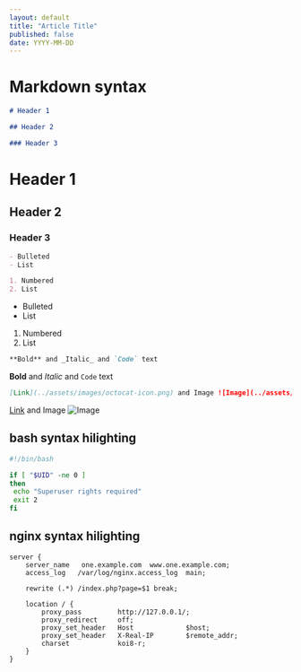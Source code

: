 ```yaml
---
layout: default
title: "Article Title"
published: false
date: YYYY-MM-DD
---
```


# Markdown syntax

```markdown
# Header 1

## Header 2

### Header 3
```

# Header 1

## Header 2

### Header 3

```markdown
- Bulleted
- List

1. Numbered
2. List
```

- Bulleted
- List

1. Numbered
2. List

```markdown
**Bold** and _Italic_ and `Code` text
```

**Bold** and _Italic_ and `Code` text

```markdown
[Link](../assets/images/octocat-icon.png) and Image ![Image](../assets/images/octocat-icon.png)
```

[Link](../assets/images/octocat-icon.png) and Image ![Image](../assets/images/octocat-icon.png)

## bash syntax hilighting

```bash
#!/bin/bash

if [ "$UID" -ne 0 ]
then
 echo "Superuser rights required"
 exit 2
fi
```

## nginx syntax hilighting

```nginx
server {
    server_name   one.example.com  www.one.example.com;
    access_log   /var/log/nginx.access_log  main;

    rewrite (.*) /index.php?page=$1 break;

    location / {
        proxy_pass         http://127.0.0.1/;
        proxy_redirect     off;
        proxy_set_header   Host             $host;
        proxy_set_header   X-Real-IP        $remote_addr;
        charset            koi8-r;
    }
}
```

